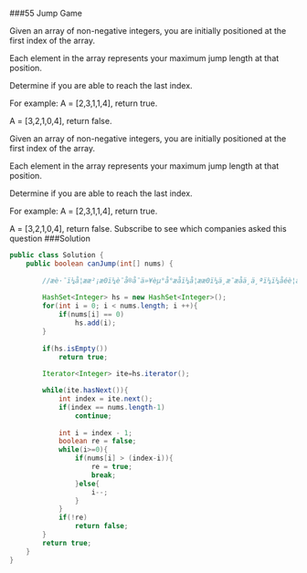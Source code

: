 ###55 Jump Game

Given an array of non-negative integers, you are initially positioned at the first index of the array.


Each element in the array represents your maximum jump length at that position. 


Determine if you are able to reach the last index.


For example:
A = [2,3,1,1,4], return true.


A = [3,2,1,0,4], return false.

Given an array of non-negative integers, you are initially positioned at the first index of the array.

Each element in the array represents your maximum jump length at that position. 

Determine if you are able to reach the last index.

For example:
A = [2,3,1,1,4], return true.

A = [3,2,1,0,4], return false.
Subscribe to see which companies asked this question
###Solution
```java
public class Solution {
    public boolean canJump(int[] nums) {
        
        //æè·¯ï¼å¦ææ²¡æ0ï¼è¯å®å¯ä»¥èµ°å°æåï¼å¦ææ0ï¼ä¸æ¯æåä¸ä¸ªï¼ï¼åéè¦å¯¹æ¯ä¸ª0è¿è¡å¤æ­æ¯å¦å¯ä»¥è·³è¿
        
        HashSet<Integer> hs = new HashSet<Integer>();
        for(int i = 0; i < nums.length; i ++){
            if(nums[i] == 0)
                hs.add(i);
        }
        
        if(hs.isEmpty())
            return true;
        
        Iterator<Integer> ite=hs.iterator();

        while(ite.hasNext()){
            int index = ite.next();
            if(index == nums.length-1)
                continue;
            
            int i = index - 1;
            boolean re = false;
            while(i>=0){
                if(nums[i] > (index-i)){
                    re = true;
                    break;
                }else{
                    i--;
                }
            }
            if(!re)
                return false;
        }
        return true;
    }
}